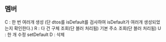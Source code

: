 ## 멤버
C : 
	한 번 여러개 생성 (단 dtos를 isDefault를 검사하여 isDefault가 여러개 생성되었는지 확인한다.)
R : 
	다 건 구체 조회(단 블러 처리됨)
	기본 주소 조회(단 블러 처리됨)
U : 
	한 개 수정
	setDefault
D : 
	삭제